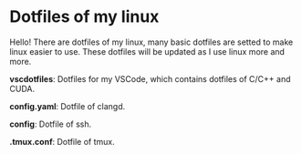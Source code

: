 # Dotfiles of my linux

Hello! There are dotfiles of my linux, many basic dotfiles are setted to make linux easier to use. These dotfiles will be updated as I use linux more and more.

**vscdotfiles**: Dotfiles for my VSCode, which contains dotfiles of C/C++ and CUDA.

**config.yaml**: Dotfile of clangd.

**config**: Dotfile of ssh.

**.tmux.conf**: Dotfile of tmux.
